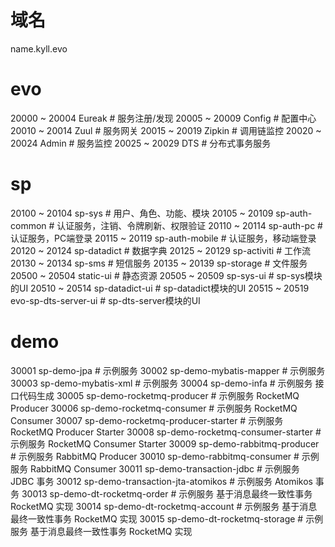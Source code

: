 # 域名
name.kyll.evo
# evo
20000 ~ 20004 Eureak # 服务注册/发现
20005 ~ 20009 Config # 配置中心
20010 ~ 20014 Zuul # 服务网关
20015 ~ 20019 Zipkin # 调用链监控
20020 ~ 20024 Admin # 服务监控
20025 ~ 20029 DTS # 分布式事务服务
# sp
20100 ~ 20104 sp-sys # 用户、角色、功能、模块
20105 ~ 20109 sp-auth-common # 认证服务，注销、令牌刷新、权限验证
20110 ~ 20114 sp-auth-pc # 认证服务，PC端登录
20115 ~ 20119 sp-auth-mobile # 认证服务，移动端登录
20120 ~ 20124 sp-datadict # 数据字典
20125 ~ 20129 sp-activiti # 工作流
20130 ~ 20134 sp-sms # 短信服务
20135 ~ 20139 sp-storage # 文件服务
20500 ~ 20504 static-ui # 静态资源
20505 ~ 20509 sp-sys-ui # sp-sys模块的UI
20510 ~ 20514 sp-datadict-ui # sp-datadict模块的UI
20515 ~ 20519 evo-sp-dts-server-ui # sp-dts-server模块的UI
# demo
30001 sp-demo-jpa # 示例服务
30002 sp-demo-mybatis-mapper # 示例服务
30003 sp-demo-mybatis-xml # 示例服务
30004 sp-demo-infa # 示例服务 接口代码生成
30005 sp-demo-rocketmq-producer # 示例服务 RocketMQ Producer
30006 sp-demo-rocketmq-consumer # 示例服务 RocketMQ Consumer
30007 sp-demo-rocketmq-producer-starter # 示例服务 RocketMQ Producer Starter
30008 sp-demo-rocketmq-consumer-starter # 示例服务 RocketMQ Consumer Starter
30009 sp-demo-rabbitmq-producer # 示例服务 RabbitMQ Producer
30010 sp-demo-rabbitmq-consumer # 示例服务 RabbitMQ Consumer
30011 sp-demo-transaction-jdbc # 示例服务 JDBC 事务
30012 sp-demo-transaction-jta-atomikos # 示例服务 Atomikos 事务
30013 sp-demo-dt-rocketmq-order # 示例服务 基于消息最终一致性事务 RocketMQ 实现
30014 sp-demo-dt-rocketmq-account # 示例服务 基于消息最终一致性事务 RocketMQ 实现
30015 sp-demo-dt-rocketmq-storage # 示例服务 基于消息最终一致性事务 RocketMQ 实现

